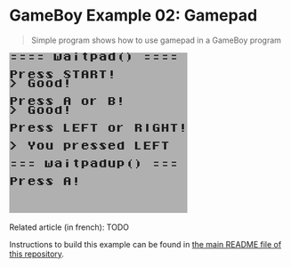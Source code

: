 # GameBoy Example 02: Gamepad

> Simple program shows how to use gamepad in a GameBoy program

![GameBoy Example GamePad Screenshot](./gameboy-example-gamepad-screenshot.png)

Related article (in french): TODO

Instructions to build this example can be found in [the main README file of this repository](https://github.com/flozz/gameboy-examples/#compiling-examples).
